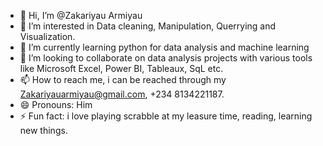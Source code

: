 - 👋 Hi, I’m @Zakariyau Armiyau
- 👀 I’m interested in Data cleaning, Manipulation, Querrying and Visualization.  
- 🌱 I’m currently learning python for data analysis and machine learning
- 💞️ I’m looking to collaborate on data analysis projects with various tools like Microsoft Excel, Power BI, Tableaux, SqL etc. 
- 📫 How to reach me, i can be reached through my Zakariyauarmiyau@gmail.com, +234 8134221187.
- 😄 Pronouns: Him
- ⚡ Fun fact: i love playing scrabble at my leasure time, reading, learning new things.

<!---
Zakariyau01/Zakariyau01 is a ✨ special ✨ repository because its `README.md` (this file) appears on your GitHub profile.
You can click the Preview link to take a look at your changes.
--->
